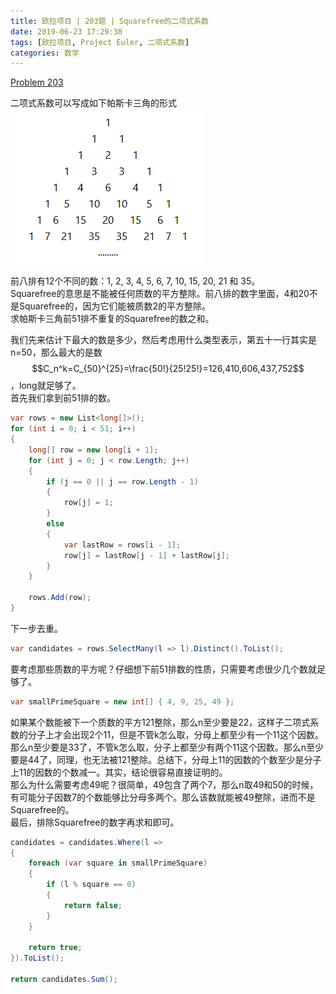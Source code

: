 ```yaml
---
title: 欧拉项目 | 203题 | Squarefree的二项式系数
date: 2019-06-23 17:29:38
tags: [欧拉项目, Project Euler, 二项式系数]
categories: 数学
---
```

[Problem 203](https://projecteuler.net/problem=203)

二项式系数可以写成如下帕斯卡三角的形式  
![](/images/ProjectEuler-203.png)

前八排有12个不同的数：1, 2, 3, 4, 5, 6, 7, 10, 15, 20, 21 和 35。  
Squarefree的意思是不能被任何质数的平方整除。前八排的数字里面，4和20不是Squarefree的，因为它们能被质数2的平方整除。  
求帕斯卡三角前51排不重复的Squarefree的数之和。

我们先来估计下最大的数是多少，然后考虑用什么类型表示，第五十一行其实是n=50，那么最大的是数$$C_n^k=C_{50}^{25}=\frac{50!}{25!25!}=126,410,606,437,752$$，long就足够了。  
首先我们拿到前51排的数。
``` csharp
var rows = new List<long[]>();
for (int i = 0; i < 51; i++)
{
    long[] row = new long[i + 1];
    for (int j = 0; j < row.Length; j++)
    {
        if (j == 0 || j == row.Length - 1)
        {
            row[j] = 1;
        }
        else
        {
            var lastRow = rows[i - 1];
            row[j] = lastRow[j - 1] + lastRow[j];
        }
    }

    rows.Add(row);
}
```
下一步去重。
``` csharp
var candidates = rows.SelectMany(l => l).Distinct().ToList();
```
要考虑那些质数的平方呢？仔细想下前51排数的性质，只需要考虑很少几个数就足够了。
``` csharp
var smallPrimeSquare = new int[] { 4, 9, 25, 49 };
```
如果某个数能被下一个质数的平方121整除，那么n至少要是22，这样子二项式系数的分子上才会出现2个11，但是不管k怎么取，分母上都至少有一个11这个因数。那么n至少要是33了，不管k怎么取，分子上都至少有两个11这个因数。那么n至少要是44了，同理，也无法被121整除。总结下，分母上11的因数的个数至少是分子上11的因数的个数减一。其实，结论很容易直接证明的。  
那么为什么需要考虑49呢？很简单，49包含了两个7，那么n取49和50的时候，有可能分子因数7的个数能够比分母多两个。那么该数就能被49整除，进而不是Squarefree的。  
最后，排除Squarefree的数字再求和即可。
``` csharp
candidates = candidates.Where(l =>
{
    foreach (var square in smallPrimeSquare)
    {
        if (l % square == 0)
        {
            return false;
        }
    }

    return true;
}).ToList();

return candidates.Sum();
```
